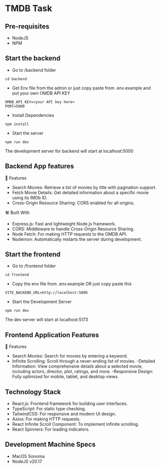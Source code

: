 # TMDB Task

## Pre-requisites
- NodeJS
- NPM

## Start the backend

- Go to /backend folder
```
cd backend
```

- Get Env file from the admin or just copy paste from .env.example and put your own OMDB API KEY
```
OMDB_API_KEY=<your API key here>
PORT=5000
```

- Install Dependencies
```
npm install
```

- Start the server
```
npm run dev
```

The development server for backend will start at localhost:5000

## Backend App features
🌟 Features

- Search Movies: Retrieve a list of movies by title with pagination support.
- Fetch Movie Details: Get detailed information about a specific movie using its IMDb ID.
- Cross-Origin Resource Sharing: CORS enabled for all origins.

🛠️ Built With

- Express.js: Fast and lightweight Node.js framework.
- CORS: Middleware to handle Cross-Origin Resource Sharing.
- Node Fetch: For making HTTP requests to the OMDB API.
- Nodemon: Automatically restarts the server during development.

## Start the frontend

- Go to /frontend folder
```
cd frontend
```

- Copy the env file from .env.example OR just copy paste this
```
VITE_BACKEND_URL=http://localhost:5000
```

- Start the Development Server
```
npm run dev
```

The dev server will start at localhost:5173

## Frontend Application Features
🌟 Features

- Search Movies: Search for movies by entering a keyword.
- Infinite Scrolling: Scroll through a never-ending list of movies.
-Detailed Information: View comprehensive details about a selected movie, including actors, director, plot, ratings, and more.
-Responsive Design: Fully optimized for mobile, tablet, and desktop views.

## Technology Stack

- React.js: Frontend framework for building user interfaces.
- TypeScript: For static type checking.
- TailwindCSS: For responsive and modern UI design.
- Axios: For making HTTP requests.
- React Infinite Scroll Component: To implement infinite scrolling.
- React Spinners: For loading indicators.

## Development Machine Specs
- MacOS Sonoma
- NodeJS v20.17
